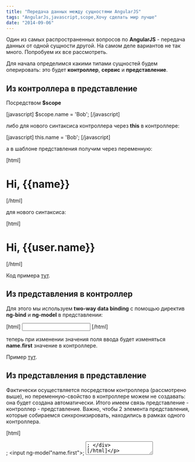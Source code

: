 ```yaml
---
title: "Передача данных между сущностями AngularJS"
tags: "AngularJs,javascript,scope,Хочу сделать мир лучше"
date: "2014-09-06"
---
```


Один из самых распространенных вопросов по **AngularJS** - передача данных от одной сущности другой. На самом деле вариантов не так много. Попробуем их все рассмотреть.

Для начала определимся какими типами сущностей будем оперировать: это будет **контроллер**, **сервис** и **представление**.

## Из контроллера в представление

Посредством **$scope**

\[javascript\] $scope.name = 'Bob'; \[/javascript\]

либо для нового синтаксиса контроллера через **this** в контроллере:

\[javascript\] this.name = 'Bob'; \[/javascript\]

а в шаблоне представления получим через переменную:

\[html\] <h1>Hi, {{name}}</h1> \[/html\]

для нового синтаксиса:

\[html\] <div ng-controller="userController as user"> <h1>Hi, {{user.name}}</h1> </div> \[/html\]

Код примера [тут](https://jsfiddle.net/STEVER/8p31cgge/ "jsfiddle.net").

## Из представления в контроллер

Для этого мы используем **two-way data binding** с помощью директив **ng-bind** и **ng-model** в представлении:

\[html\] <input ng-model="name.first" /> \[/html\]

теперь при изменении значения поля ввода будет изменяться **name.first** значение в контроллере.

Пример [тут](https://jsfiddle.net/STEVER/q0vfaph5/ "jsfiddle.net").

## Из представления в представление

Фактически осуществляется посредством контроллера (рассмотрено выше), но переменную-свойство в контроллере можем не создавать: она будет создана автоматически. Итого имеем связь представление - контроллер - представление. Важно, чтобы 2 элемента представления, которые собираемся синхронизировать, находились в рамках одного контроллера.

\[html\] <div ng-controller="userController">; <input ng-model"name.first">; <textarea ng-model="name.first">; </div> \[/html\]

Пример [тут](https://jsfiddle.net/STEVER/eyxj1nhf/ "jsfiddle.net").

## Из контроллера в сервис

тут все просто: инжектим сервис в контроллер и задаем значение свойству, либо вызываем сеттер-метод (что ИМХО более верно):

\[javascript\] app.controller('userController', function (nameStorage) { nameStorage.setName('Alice'); alert(nameStorage.getName()); }) .service('nameStorage', function () { var \_name = 'Bob'; return { setName: function (name) { \_name = name; }, getName: function () { return \_name; } } }); \[/javascript\]

Пример [тут](https://jsfiddle.net/STEVER/fcLgt7co/ "jsfiddle.net").

## Из сервиса в контроллер

Мы не можем изменять данные контроллера в сервисе, но мы можем "залинковать" объект-свойство сервиса на свойство контроллера, тогда в случае изменений внутри этого объекта - данные контроллера также будут обновлены:

\[javascript\] app.controller('userController', function ($scope, nameStorage) { $scope.name = nameStorage.name; alert($scope.name.first + ' ' + $scope.name.last); setTimeout(function () { alert($scope.name.first + ' ' + $scope.name.last); }); }) .service('nameStorage', function () { this.name = { first: 'Alice', last: 'Green' };

//just to inimitate sevice change var self = this; setTimeout(function () { self.name.first = 'Bob'; }); }); \[/javascript\]

из-за того, что нужно было имитировать изменения сервиса, пример получился не самый простой. Вот [полный код](https://jsfiddle.net/STEVER/cL00127n/ "jsfiddle.net") примера, надеюсь с ним будет проще.

## Из сервиса в представление

Осуществляется посредствам контроллера, то есть сервис - контроллер - представление.

\[javascript\] app.controller('userController', function ($scope, nameStorage) { $scope.name = nameStorage.name; }) .service('nameStorage', function ($timeout) { this.name = { first: 'Alice', last: 'Green' };

//just to inimitate sevice change var self = this; $timeout(function () { self.name.first = 'Bob'; }, 2000); }); \[/javascript\]

и представление соответственно:

\[html\] <div ng-controller="userController"> <h1>{{name.first + ' ' + name.last}}</h1> </div> \[/html\]

Полный пример [тут](https://jsfiddle.net/STEVER/wmhg5qp2/ "jsfiddle.net").

## Из представления в сервис

Аналогично предыдущему: представление - контроллер - сервис.

[Пример](https://jsfiddle.net/STEVER/egs9c9kc/ "jsfiddle.net").

## Из сервиса в сервис

Один сервис инжектит другой и там вызывается сеттер-метод:

\[javascript\] app .controller('userController', function ($scope, userStorage) {

}) .service('nameStorage', function () { this.name = { first: 'Alice', last: 'Green' }; }) .service('userStorage', function (nameStorage) { nameStorage.name = { first: 'Bob', last: 'Brown' }; }); \[/javascript\]

[Пример](https://jsfiddle.net/STEVER/x0Lwgxs2/ "jsfiddle.net").

## Из контроллера в контроллер

Самый интересный случай, когда в зависимости от специфики может быть решен различными способами. Возможные варианты:

- из родительского контроллера в дочерний
- и дочернего в родительский
- из контроллера в контроллер, когда оба находятся на одном уровне (либо в разных ветках иерархии)

Рассмотрим каждый отдельно.

## Из родительского контроллера в дочерний

тут также могут быть 2 случая:

- открытый scope дочернего контроллера
- изолированный scope дочернего контроллера

В случае с открытым - все просто: дочерний контроллер наследует свойства scope родителя по умолчанию:

\[html\] <div ng-controller="userController"> <div ng-controller="nameController"> </div> </div> \[/html\]

\- как видим _nameController_ является дочерним по отношению к _userController_, поэтому мы легко можем получить доступ к свойствам родителя:

\[javascript\] app .controller('userController', function ($scope) { $scope.name = 'Bob'; setTimeout(function(){ $scope.name = 'Alice'; }); }) .controller('nameController', function ($scope) { alert($scope.name); setTimeout(function(){ alert($scope.name); }); }); \[/javascript\]

[Пример](https://jsfiddle.net/STEVER/spskhL7o/ "jsfiddle.net").

С случае с изолированным scope(который мы можем получить при создании директивы) нам необходимо "залинковать" необходимые свойства родительского в дочерний. Представление будет выглядеть следующим образом:

\[html\] <div ng-controller="userController"> <div user name="{{name}}"></div> </div> \[/html\]

а код директивы и контроллера:

\[javascript\] var app = angular.module('foo', \[\])

app .controller('userController', function ($scope) { $scope.name = 'Bob'; setTimeout(function(){ $scope.name = 'Alice'; $scope.$apply() }); }) .directive('user', function () { return { scope: { name: '@' }, link: function(scope){ alert(scope.name); setTimeout(function(){ alert(scope.name); }); } }; }); \[/javascript\]

В этом месте мы описываем связывание:

\[javascript\] scope: { name: '@' }, \[/javascript\]

\- это означает, что _name_ будет взято из атрибута директивы.

[Полный код](https://jsfiddle.net/STEVER/321x8w2L/ "jsfiddle.net").

## Из дочернего контроллера в родительский

Вот этот вариант уже поинтереснее, тут не все так просто, ибо не смотря на то, что мы можем получить доступ к свойствам scope родителя, этот доступ будет только на чтение. При попытке изменить какое-либо свойство родителя, мы лишь получим создание одноименного свойства в дочернем контроллере. Это объясняется прототипной моделью наследования scope.

Возможны 2 решения:

- изменяя не само свойство, а свойство свойства (знаю, сильно запутано, но [на примере](https://jsfiddle.net/STEVER/xteh8gs9/ "jsfiddle.net") не должно быть сложно) То есть, вместо _$scope.name_, используем _$scope.name.first_.
- через специально созданный сеттер-метод в родительском котроллере. [Пример](https://jsfiddle.net/STEVER/7q7guwo6/ "jsfiddle.net"). :

\[javascript\] app.controller('userController', function ($scope) { $scope.name = 'Bob' ; alert($scope.name); setTimeout(function(){ alert($scope.name); }, 500);

$scope.setName = function(name){ $scope.name = name; };

}) .controller('nameController', function ($scope) { setTimeout(function(){ $scope.setName('Alice'); }); }); \[/javascript\]

Случай с изолированным скоупом полностью аналогичен предыдущему (Из родительского контроллера в дочерний), только линковка будет делаться не односторонняя:

\[javascript\] scope: { name: '@' }, \[/javascript\]

а двунаправленная

\[javascript\] scope: { name: '=' }, \[/javascript\]

[Полный пример](https://jsfiddle.net/STEVER/L02te727/ "jsfiddle.net").

## Передача данных между контроллерами находящимися на разных ветках

т.е., грубо говоря, когда мы не можем применить к ним характеристику родитель-ребенок. Решение будет заключаться в нахождении общего родительского контроллера( вплоть до **$rootScope** ), посредством которого и будет осуществлена передача: контроллер А - общий родительский контроллер - контроллер Б.

Передача данных дочернего и родительского контроллера уже рассмотрена выше, поэтому даю просто общий [пример](https://jsfiddle.net/STEVER/k22ku4kx/ "jsfiddle.net")  связки (контроллерА - родительский контроллер - контроллерБ)

Также передача данных между несвязанными напрямую контроллерами может происходить с помощью событий.

## Общение контроллеров с помощью событий

Это на столько отдельный случай, что я решил посвятить ему целый пункт.

Сразу оговорюсь: если вы еще только начинаете работать с **AngularJS** - не используйте этот подход. При неумелом его использовании может получиться такой "салат" из зависимостей, что потом сами не разберетесь.

Передавать события (с данными) можно посредством двух методов **$scope.$emit** и **$scope.$broadcast**. Отличие **$emit** от **$broadcast** заключается в том, что **$emit** передает события вверх по цепочке в скоупы всех родительских контроллеров, а **$broadcast** наоборот - в дочерние:

\[javascript\] $scope.emitEvent = function() { var data = { x: 5 }; $scope.$emit('myevent', data); }

$scope.broadcastEvent = function() { var data = { y: 10 }; $scope.$broadcast('myevent', data); } \[/javascript\]

Чтобы словить событие необходимо использовать метод **$scope.$on**.

\[javascript\] $scope.$on('myevent', function(data){ //... }); \[/javascript\]

[Полный пример](https://jsfiddle.net/STEVER/hhfwco97/ "jsfiddle.net") работы с событиями.

## Общение контроллеров с помощью специального сервиса

Существует еще один способ общения между сервисами, который напомнил [Владимир Гомонов](https://www.facebook.com/vladimir.gomonov) ( благодарю за дополнение! ), - это использование специального сервиса, который будет инжектиться в оба контроллера и в итоге получим связку: контроллер А - сервис - контроллер Б. Взаимодействие контроллер - сервис и сервис - контроллер уже рассмотрено выше, поэтому только выложу общий [пример](https://jsfiddle.net/STEVER/9a2sLdy6/).

Вроде бы все возможные варианты передачи данных в рамках **AngularJS** перечислил, если что-то забыл - пишите - добавим.

